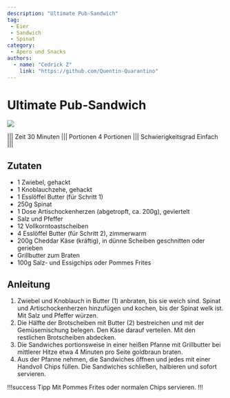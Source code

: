 ```yaml
---
description: "Ultimate Pub-Sandwich"
tag:
 - Eier
 - Sandwich
 - Spinat
category:
 - Apero und Snacks
authors:
  - name: "Cedrick Z"
    link: "https://github.com/Quentin-Quarantino"
---
```


# Ultimate Pub-Sandwich

![](https://via.placeholder.com/1280x480)

||| Zeit
30 Minuten
||| Portionen
4 Portionen
||| Schwierigkeitsgrad
Einfach
|||

## Zutaten

- 1 Zwiebel, gehackt
- 1 Knoblauchzehe, gehackt
- 1 Esslöffel Butter (für Schritt 1)
- 250g Spinat
- 1 Dose Artischockenherzen (abgetropft, ca. 200g), geviertelt
- Salz und Pfeffer
- 12 Vollkorntoastscheiben
- 4 Esslöffel Butter (für Schritt 2), zimmerwarm
- 200g Cheddar Käse (kräftig), in dünne Scheiben geschnitten oder gerieben
- Grillbutter zum Braten
- 100g Salz- und Essigchips oder Pommes Frites

## Anleitung

1. Zwiebel und Knoblauch in Butter (1) anbraten, bis sie weich sind. Spinat und Artischockenherzen hinzufügen und kochen, bis der Spinat welk ist. Mit Salz und Pfeffer würzen.
2. Die Hälfte der Brotscheiben mit Butter (2) bestreichen und mit der Gemüsemischung belegen. Den Käse darauf verteilen. Mit den restlichen Brotscheiben abdecken.
3. Die Sandwiches portionsweise in einer heißen Pfanne mit Grillbutter bei mittlerer Hitze etwa 4 Minuten pro Seite goldbraun braten.
4. Aus der Pfanne nehmen, die Sandwiches öffnen und jedes mit einer Handvoll Chips füllen. Die Sandwiches schließen, halbieren und sofort servieren.

<!-- dprint-ignore-start -->
!!!success Tipp
Mit Pommes Frites oder normalen Chips servieren.
!!!
<!-- dprint-ignore-end -->


